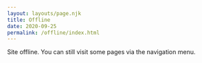 ```yaml
---
layout: layouts/page.njk
title: Offline
date: 2020-09-25
permalink: /offline/index.html
---
```


Site offline. You can still visit some pages via the navigation menu.